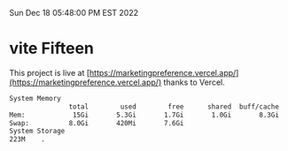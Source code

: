 Sun Dec 18 05:48:00 PM EST 2022

# vite Fifteen


This project is live at [https://marketingpreference.vercel.app/](https://marketingpreference.vercel.app/) thanks to Vercel.

```bash
System Memory
               total        used        free      shared  buff/cache   available
Mem:            15Gi       5.3Gi       1.7Gi       1.0Gi       8.3Gi       8.7Gi
Swap:          8.0Gi       420Mi       7.6Gi
System Storage
223M	.
